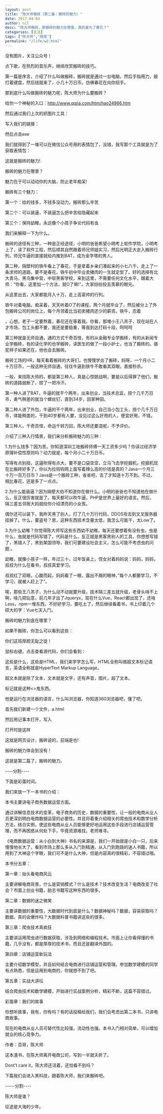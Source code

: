 ```yaml
---
layout: post
title: "陈大师搬砖（第二篇：搬砖的魅力）"
date: 2017-04-03
author: nil
desc: "陈大师搬砖，那搬砖的魅力在哪里，真的是为了春花？"
categories: [生活]
tags: ["陈大师","随笔"]
permalink: "/life/w2.html"
--- 
```


没有图片，关注公众号！


点下歌，在热烈的音乐声，继续欣赏搬砖的技巧。


第一篇是序言，介绍了什么叫做搬砖，搬砖就是通过一台电脑，然后手指用力，敲打着键盘，然后钱就来了，小几十万日币。仿佛春花在向你招手。


那到底什么叫做搬砖的魅力呢，陈大师为什么要搬砖？


给你一个神秘的入口：http://www.qqjia.com/htm/hao24966.htm


然后通过我们上次的抓图片工具：


写入我们的链接：



然后点击exe



我们就得到了一堆可以在微信公众号用的表情包了，没错，我写那个工具就是为了获取表情包：



这就是搬砖的魅力!



搬砖的魅力在哪里？


魅力在于可以动动你的大脑，防止老年痴呆!


搬砖有三个魅力：


第一个：给的钱多，不钱多没动力，搬砖那么辛苦

第二个：可以装逼，不装逼怎么把辛苦给隐藏起来

第三个：保持幼稚，永远像个小孩子争论代码有虫


我们来解释一下为什么。


搬砖的途径有三种，一种是正经途径，小明的爸爸希望小明考上软件学院，小明考上了，读了软件工程，然后顺其自然跟着师兄师姐实习，然后光明正大走入搬砖行列，师兄牛逼的直接就给内推到BAT，成为金字塔的男人。


第二种，隔壁村的铁牛看上了春花，于是拿着乡亲们凑起来的小七八千，走上了一条求师的道路，要不是春花，铁牛初中毕业卖猪肉的一生就定型了。好的选择有北大青马，黑鸟集中营，中软黑客学校，来到这里，不需要任何文化水平，跟着大师：“你看，这里加一个方法，就O了嘛!"。大家纷纷投去羡慕的眼光。


从这里出去，大家都能月入十万，走上高富帅的行列。



铁牛对着电脑，痴呆着，天天听着O了的课程，两个月就毕业了，然后被分上了外包搬砖公司的岗位上，每个月领着比当初卖猪肉还少的薪资。铁牛，忍着

，心想，老子一定要熬着，春花还在等着我。你看，那堆小王八羔子，现在站在人才市场，包工头都不要，我还是要稳重，等我到达打码十段，呵呵呵



第三种就是无师自通，通的方式千奇百怪，有的从金融专业学搬砖，有的从新闻专业学搬砖，有的读化学的也学搬砖，读医生的做了一段小护士，也当了搬砖的。骆驼祥子如果还在，他也会去搬砖。


搬砖工场的HR，每天看着搬砖的大哥们，也慢慢学会了搬砖，妈呀，一个月小二十万日币，一般这种无师自通，往往牛逼到铁牛不敢看其双眼，直接秒杀。


一般，来找陈大师的，都是第三种人，真是心惊胆战啊，要是以后得罪了他们，搬砖的道路就断了，捏了一把冷汗。



第一种人进了BAT，牛逼的就干个两年，出来创业，当技术总监，捞个几千万日币，勇气稍差的就当个螺丝钉，直到34岁，回家种田。


第二种人进了外包，牛逼的干个两年，出来创业，自己当小包工头，捞个几千万日币，体能稍差的，干到40岁都有人要，没见过这么好用的人，便宜好用，不错。


第三种人，千奇百怪，命运千转万回，陈大师还要混呢，不予评价。


介绍了三种入行情景，我们来分析搬砖魅力的三种：


1.为什么钱多？因为苦。你知道深圳工地搬砖师傅一天工资多少吗？你读过经济学原理补偿性原则吗？动力就是，每个月小二十万日币。



写得有点别扭，这逼吹得有点大，要不是口袋空空，立马飞去学挖掘机，挖掘机现在比搬砖好多了。你以为拉钩钩网上面写着辣么高的价钱是真的？Java一个月三十万一百万日币？Java是一个搬砖工种，省省吧，去了才知道十万不到。不过，相比春花，还是多了一点点。


2.为什么能装逼？因为隔壁大伯不知道你在做什么。小明的爸爸也不知道他在做什么，反正很厉害就是了。每天都可以吹牛逼，PHP是世界上最好的语言。然后，隔三差五邻居大妈就给你介绍漂亮的小女孩。


偶尔还可以装下，我昨天黑了别人，打了几十万行代码，DDOS攻击到叉叉服务器挂掉了。什么，要盗号？恩，这种东西技术含量太低，我怎么可能干，太Low了。


3.为什么幼稚？你觉得陈大师写这些东西幼不幼稚，每天还要想着有没有虫，虫是什么，虫就是代码写错了，代码是什么，反正就是黑客黑别人的工具，你想想写错了，黑错人了，黑到某国领导，我们可要建设社会主义，怎么可能不考虑虫的问题.。



幼稚，就像小孩子一样，年过三十，过年饭桌上，侄女对着妈妈说：妈妈，妈妈，叔叔为什么在看书，叔叔真爱学习。


叔叔红了双眼，心酸而起，妈妈看了一眼，露出不屑的眼神，”每个人都要学习，不学习，就被人赶上了“。


唉，那些王八羔子，为什么动不动就要升级，技术隔三差五就升级，老骨头啃不上啊，啥几把玩意，前几年才出了Jqueryx，现在什么Vue，React都出现了，还啥Less，npm一堆东西。不好好学习，要吃土了，然后继续看着书，书上印着几个硕大的字：Vue七天入门。


搬砖的魅力到底在哪里？


如果不搬砖，你怎么可以看到这些：



你们这班厚颜无耻之徒！


鼠标右键，点击查看源代码，你们会看到：



这些是什么，这些是HTML，我们来学学怎么写，HTML全称叫做超文本标记语言，英语全称就是HyperText Markup Language。


超文本就是除了文本，文本就是文字，还有声音，图片，超了文本。

标记就是这种<>鬼东西。


他是运行在浏览器的语言，什么叫浏览器，你知道360浏览器吧，懂了吧。


首先我们新建一个文件，a.html



然后用记事本打开，写入



打开时是这样

这就是网页设计，搬砖说的，前端是也!




搬砖的魅力体会到没有！


这就是第二篇了，搬砖的魅力。


----分割----

下面是彩蛋时间。


 




我们来放一下一本书的介绍：


本书主要讲电子商务数据运营方面。

通过讲解信息技术的变革，电子商务的历史，数据的重要性，让一般的电商从业人员更深刻明白电商数据运营的必要性。并且将着重介绍相关的爬虫技术和数学分析方法，结合实例，使这些电商从业人员能够更好地运用这些手段进行店铺运营管理，而不再困惑从何处下手，毕竟资源难找，老师难寻。

《电商数据运营：从小白到大神》书名的来源是，我们一开始就是小白一只，后来慢慢地长大了，看到市场上那么多从入门到精通，从入门到跑路的迷人书籍，所以用到了大神这个字眼，我们可不是什么大神，但是内容真的很精彩，不容错过哦。

本书分五章：

第一章：抬头看电商风云

主要讲解电商背景，什么是营销模式？什么是技术？技术改变生活？电商改变了社会？市面上创业书籍，励志书籍写这种东西的很多。

第二章：数据的迷之微笑

主要讲数据的重要性，大数据时代到底是什么？数据神秘吗？数据，容易获取吗？数据，真的会爆炸吗？大数据科普书籍讲这些的很多。

第三章：爬虫技术真疯狂

主要讲运用爬虫进行数据获取，涉及到网络和编程技术。市面上让你看得懂的书籍，几乎没有，都是厚厚的技术书，而且还是翻译外国的。

第四章：店铺运营新玩法

主要介绍数学模型，并且如何结合电商进行店铺运营和管理。参加数学建模的同学有点熟悉，但是运用到电商的，你就想不到了吧。

第五章：实战大讲坛

结合爬虫技术和数学建模，开始进行实战案例分析，精彩不断，这篇不容错过。

彩蛋章：我们的故事

你想听故事，我有，你有吗？有的话投稿给我们，我们会考虑出第二本书，只讲电商故事。

现在的电商从业人员可替代性比较强，流动性也强。本书入门相对简单，可以增加就业的核心竞争力。

作者：百哥，陈大师


这本渣书，在陈大师离开电商公司，写到一半就夭折了。


Dont't care it，陈大师还活着，还怕看不到吗？



下篇我们会进入黑科技，跟着陈大师，我们来搬砖吧。


-----分割----


陈大师是谁？


征途是大海的少年。


